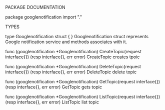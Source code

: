 PACKAGE DOCUMENTATION

package googlenotification
    import "."


TYPES

type Googlenotification struct {
}
    Googlenotification struct represents Google notification service and
    methods associates with it.

func (googlenotification *Googlenotification) CreateTopic(request interface{}) (resp interface{}, err error)
    CreateTopic creates tpoic

func (googlenotification *Googlenotification) DeleteTopic(request interface{}) (resp interface{}, err error)
    DeleteTopic delete topic

func (googlenotification *Googlenotification) GetTopic(request interface{}) (resp interface{}, err error)
    GetTopic gets topic

func (googlenotification *Googlenotification) ListTopic(request interface{}) (resp interface{}, err error)
    ListTopic list topic


